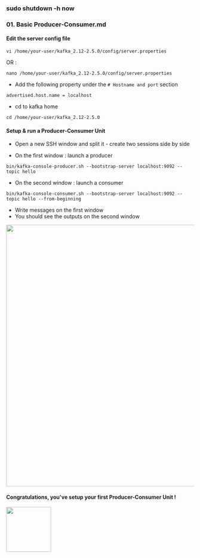 ### sudo shutdown -h now

### 01. Basic Producer-Consumer.md

#### Edit the server config file

````
vi /home/your-user/kafka_2.12-2.5.0/config/server.properties
````
OR :
````
nano /home/your-user/kafka_2.12-2.5.0/config/server.properties
````

- Add the following property under the `# Hostname and port` section
````
advertised.host.name = localhost
````

- cd to kafka home 
```
cd /home/your-user/kafka_2.12-2.5.0
```

#### Setup & run a Producer-Consumer Unit

- Open a new SSH window and split it - create two sessions side by side 


- On the first window : launch a producer

````
bin/kafka-console-producer.sh --bootstrap-server localhost:9092 --topic hello
````

- On the second window : launch a consumer

````
bin/kafka-console-consumer.sh --bootstrap-server localhost:9092 --topic hello --from-beginning
````

- Write messages on the first window
- You should see the outputs on the second window


<img width="700" src="https://user-images.githubusercontent.com/28993140/82145184-4c65dc80-9849-11ea-9d9a-62b90d3ac2fa.png">

#### Congratulations, you've setup your first Producer-Consumer Unit !

<img width="120" src="https://encrypted-tbn0.gstatic.com/images?q=tbn%3AANd9GcQjdybtIVP2e51ZGOxJXaKrtyh_jitN-iKeVTV7FWaRnhDoVLYA&usqp=CAU">

